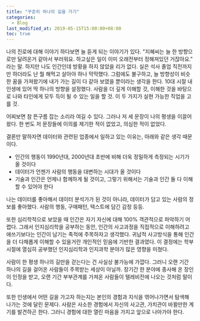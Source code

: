 ```yaml
---
title: "꾸준히 하나의 길을 가기"
categories: 
  - Blog
last_modified_at: 2019-05-15T15:00:00+08:00
toc: true
---
```


나의 진로에 대해 이야기 하다보면 늘 듣게 되는 이야기가 있다. "지혜씨는 늘 한 방향으로만 달려온거 같아서 부러워요. 하고싶은 일이 이미 오래전부터 정해져있던 거잖아요." 라는 말. 하지만 나도 인간인데 방황을 하지 않았을 리가 없다. 실은 석사 졸업 직전까지만 하더라도 난 뭘 해먹고 살아야 하나 막막했다. 그럼에도 불구하고, 늘 방향성이 비슷한 꿈을 가져왔기에 내가 가는 길이 다 같아 보였을 뿐이라는 생각을 한다. 
10대 시절 내 인생에 있어 딱 하나의 방향을 설정했다. 사람을 더 깊게 이해할 것, 이해한 것을 바탕으로 나와 타인에게 모두 득이 될 수 있는 일을 할 것. 이 두 가지가 실현 가능한 직업을 고를 것.

어찌보면 참 뜬구름 잡는 소리라 여길 수 있다. 그러나 저 세 문장이 나의 평생을 이끌어왔다. 한 번도 저 문장들에 이의를 제기한 적이 없었고, 의심한 적이 없었다.

결론만 말하자면 데이터와 관련된 업종에서 일하고 있는 이유는, 아래와 같은 생각 때문이다.

- 인간의 행동이 1990년대, 2000년대 초반에 비해 더욱 정밀하게 측정되는 시기가 올 것이다
- 데이터가 언젠가 사람의 행동을 대변하는 시대가 올 것이다
- 기술과 인간은 언제나 함께하게 될 것이고, 그렇기 위해서는 기술과 인간 둘 다 이해할 수 있어야 한다

나는 데이터를 좋아해서 데이터 분석가가 된 것이 아니라, 데이터가 담고 있는 사람의 정보를 좋아했다. 사람의 행동, 구매패턴, 텍스트에 담긴 감정 등등. 

또한 심리학적으로 보았을 때 인간은 자기 자신에 대해 100% 객관적으로 파악하기 어렵다. 그래서 인지심리학을 공부하는 동안, 인간의 사고과정을 직접적으로 이해하려고 애쓰기보다는 인간이 남기는 족적에 주목하자고 생각했다. 귀납적 사고방식을 통해 인간을 더 다채롭게 이해할 수 있을거란 개인적인 믿음에 기반한 결과였다. 이 결정에는 학부 시절에 열심히 공부했던 인지심리학과 인지과학 분야가 많은 영향을 미쳤다. 

사람이 한 평생 하나의 길만을 걷는다는 건 사실상 불가능에 가깝다. 그러니 오랜 기간 하나의 길을 걸어온 사람들이 주목받는 세상이 아닐까. 장기간 한 분야에 종사해 온 장인이 인정을 받고, 오랜 기간 부부관계를 가져온 사람들이 텔레비전에 나오는 것처럼 말이다.

또한 인생에서 어떤 길을 가고자 하는지는 본인의 경험과 지식을 엮어나가면서 탐색해 나가는 것에 달린 문제다. 사람은 사소한 경험에서 자신의 사고관, 가치관이 바뀔만한 계기를 발견하곤 한다. 그러니 경험에 대한 열린 마음을 가지고 앞으로 나아가야 한다.
